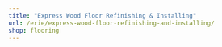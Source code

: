 ```yaml
---
title: "Express Wood Floor Refinishing & Installing"
url: /erie/express-wood-floor-refinishing-and-installing/
shop: flooring
---
```

